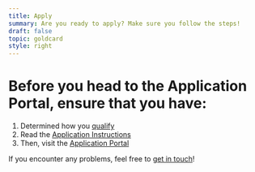 ```yaml
---
title: Apply
summary: Are you ready to apply? Make sure you follow the steps!
draft: false
topic: goldcard
style: right
---
```


# Before you head to the Application Portal, ensure that you have:

1. Determined how you [qualify](/en/qualification/)
2. Read the [Application Instructions](/en/application/)
3. Then, visit the [Application Portal](https://coa.immigration.gov.tw/coa-frontend/four-in-one/entry/golden-card)

If you encounter any problems, feel free to [get in touch](/en/help-desk/)!
